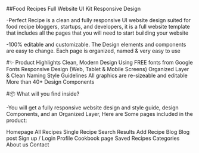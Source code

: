 ##Food Recipes Full Website UI Kit Responsive Design

-Perfect Recipe is a clean and fully responsive UI website design suited for
food recipe bloggers, startups, and developers, it is a full website template
that includes all the pages that you will need to start building your website

-100% editable and customizable. The Design elements and components are easy to
change. Each page is organized, named & very easy to use

#✨ Product Highlights Clean, Modern Design Using FREE fonts from Google Fonts
Responsive Design (Web, Tablet & Mobile Screens) Organized Layer & Clean Naming
Style Guidelines All graphics are re-sizeable and editable More than 40+ Design
Components

#📦 What will you find inside?

-You will get a fully responsive website design and style guide, design
Components, and an Organized Layer, Here are Some pages included in the product:

Homepage All Recipes Single Recipe Search Results Add Recipe Blog Blog post Sign
up / Login Profile Cookbook page Saved Recipes Categories About us Contact
